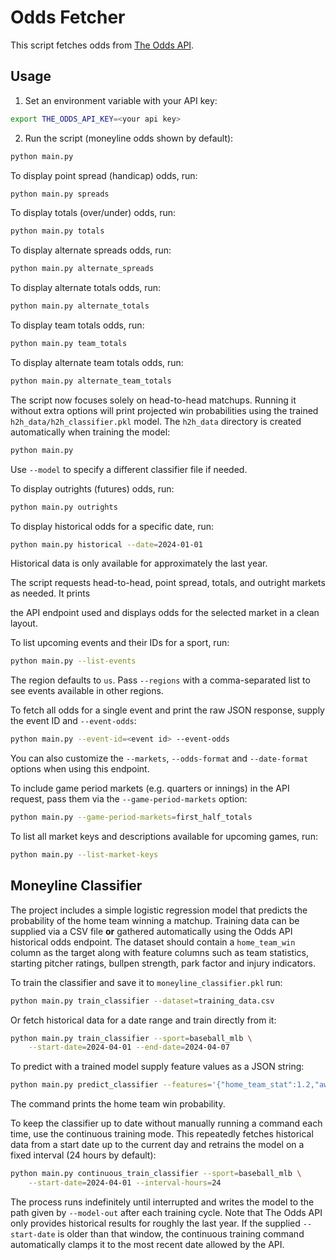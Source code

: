 # Odds Fetcher

This script fetches odds from [The Odds API](https://the-odds-api.com/).

## Usage

1. Set an environment variable with your API key:

```bash
export THE_ODDS_API_KEY=<your api key>
```

2. Run the script (moneyline odds shown by default):

```bash
python main.py
```

To display point spread (handicap) odds, run:

```bash
python main.py spreads
```

To display totals (over/under) odds, run:

```bash
python main.py totals
```

To display alternate spreads odds, run:

```bash
python main.py alternate_spreads
```

To display alternate totals odds, run:

```bash
python main.py alternate_totals
```

To display team totals odds, run:

```bash
python main.py team_totals
```

To display alternate team totals odds, run:

```bash
python main.py alternate_team_totals
```

The script now focuses solely on head-to-head matchups. Running it without
extra options will print projected win probabilities using the trained
``h2h_data/h2h_classifier.pkl`` model. The ``h2h_data`` directory is created
automatically when training the model:

```bash
python main.py
```

Use ``--model`` to specify a different classifier file if needed.

To display outrights (futures) odds, run:

```bash
python main.py outrights
```

To display historical odds for a specific date, run:

```bash
python main.py historical --date=2024-01-01
```

Historical data is only available for approximately the last year.

The script requests head-to-head, point spread, totals, and outright markets as
needed. It prints

the API endpoint used and displays odds for the selected market in a clean
layout.

To list upcoming events and their IDs for a sport, run:

```bash
python main.py --list-events
```
The region defaults to ``us``. Pass ``--regions`` with a comma-separated list to
see events available in other regions.

To fetch all odds for a single event and print the raw JSON response, supply the
event ID and ``--event-odds``:

```bash
python main.py --event-id=<event id> --event-odds
```
You can also customize the ``--markets``, ``--odds-format`` and ``--date-format``
options when using this endpoint.

To include game period markets (e.g. quarters or innings) in the API request,
pass them via the ``--game-period-markets`` option:

```bash
python main.py --game-period-markets=first_half_totals
```

To list all market keys and descriptions available for upcoming games, run:

```bash
python main.py --list-market-keys
```

## Moneyline Classifier


The project includes a simple logistic regression model that predicts the
probability of the home team winning a matchup. Training data can be supplied
via a CSV file **or** gathered automatically using the Odds API historical odds
endpoint. The dataset should contain a `home_team_win` column as the target
along with feature columns such as team statistics, starting pitcher ratings,
bullpen strength, park factor and injury indicators.

To train the classifier and save it to ``moneyline_classifier.pkl`` run:

```bash
python main.py train_classifier --dataset=training_data.csv
```

Or fetch historical data for a date range and train directly from it:

```bash
python main.py train_classifier --sport=baseball_mlb \
    --start-date=2024-04-01 --end-date=2024-04-07
```

To predict with a trained model supply feature values as a JSON string:

```bash
python main.py predict_classifier --features='{"home_team_stat":1.2,"away_team_stat":0.8}'
```

The command prints the home team win probability.

To keep the classifier up to date without manually running a command each time,
use the continuous training mode. This repeatedly fetches historical data from a
start date up to the current day and retrains the model on a fixed interval
(24&nbsp;hours by default):

```bash
python main.py continuous_train_classifier --sport=baseball_mlb \
    --start-date=2024-04-01 --interval-hours=24
```

The process runs indefinitely until interrupted and writes the model to the path
given by ``--model-out`` after each training cycle.
Note that The Odds API only provides historical results for roughly the last
year. If the supplied ``--start-date`` is older than that window, the
continuous training command automatically clamps it to the most recent date
allowed by the API.
